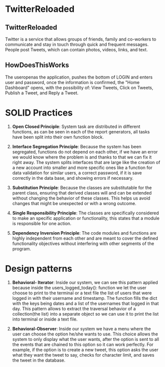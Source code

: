 # TwitterReloaded


## TwitterReloaded

Twitter is a service that allows groups of friends, family and co-workers to communicate and stay in touch through quick and frequent messages.
People post Tweets, which can contain photos, videos, links, and text.

## HowDoesThisWorks

The useropenas the application, pushes the bottom of LOGIN and enters user and password, once the
information is confirmed, the "Home Dashboard" opens, with the possibility of: View Tweets, Click on Tweets, Publish a Tweet, and Reply a Tweet.

# SOLID Practices
1. __Open Closed Principle__: System task are distributed in different functions, as can be seen in each of the report generators, all tasks have been split into their own function block.

2. __Interface Segregation Principle__: Because the system has been segregated, functions do not depend on each other, if we have an error we would know where the problem is and thanks to that we can fix it right away. The system splits interfaces that are large like the creation of a new account into smaller and more specific ones like a function for data validation for similar users, a correct password, if it is save correctly in the data base, and showing errors if necessary. 

3. __Substitution Principle__: Because the classes are substitutable for the parent class, ensuring that derived classes will and can be extended without changing the behavior of these classes. This helps us avoid changes that might be unexpected or with a wrong outcome.

4. __Single Responsibility Principle__: The classes are specifically considered to make an specific application or functionality, this states that a module is responsible for one action.

5. __Dependency Inversion Principle__: The code modules and functions are highly independent from each other and are meant to cover the defined functionality objectives without interfering with other segments of the program.

# Design patterns

1. __Behavioral- Iterator__: Inside our system, we can see this pattern applied because inside the  users_logged_today(): function we let the user choose to print to  the terminal or a text file the list of users that were logged in with their username and timestamp. The function fills the dict with the keys being dates and a list of the usernames that logged in that day. This pattern allows to extract the traversal behavior of a collection(the list) into a separate object so we can use it to print the list into terminal or inside a text file.

2. __Behavioral-Observer__: Inside our system we have a menu where the user can choose the option he/she wants to use. This choice allows the system to only display what the user wants, after the option is sent to all the events that are chained to this option so it can work perfectly. For example, if the option is to create a new tweet, this option asks the user what they want the tweet to say, checks for character limit, and saves the tweet in the database. 
